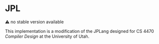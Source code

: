 JPL
===

:warning: no stable version available

This implementation is a modification of the JPLang designed for CS 4470 
*Compiler Design* at the University of Utah.
